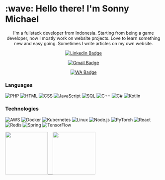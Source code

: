 <h1 align="left" id="macropower-title">:wave: Hello there! I'm Sonny Michael</h1>

<p align="center">
I'm a fullstack developer from Indonesia. Starting from being a game developer, now I mostly work on website projects. Love to learn something new and easy going. Sometimes I write articles on my own website. 
</p>

<div align="center">
  
[![Linkedin Badge](https://img.shields.io/badge/-isonnymichael-blue?style=flat-square&logo=Linkedin&logoColor=white&link=https://www.linkedin.com/in/sonny-michael-95723512a/)](https://www.linkedin.com/in/sonny-michael-95723512a/) 

[![Gmail Badge](https://img.shields.io/badge/-isonnymichael@gmail.com-c14438?style=flat-square&logo=Gmail&logoColor=white&link=mailto:isonnymichael@gmail.com)](mailto:isonnymichael@gmail.com) 

[![WA Badge](https://img.shields.io/badge/-whatsapp-?style=flat-square&label&logo=Gmail&link=https://www.wa.me/6288216796221)](https://www.wa.me/6288216796221)
</div>

### Languages

![PHP](https://img.shields.io/badge/-PHP-000?&logo=PHP)
![HTML](https://img.shields.io/badge/-HTML-000?&logo=HTML5)
![CSS](https://img.shields.io/badge/-CSS-000?&logo=CSS3)
![JavaScript](https://img.shields.io/badge/-JavaScript-000?&logo=JavaScript)
![SQL](https://img.shields.io/badge/-SQL-000?&logo=MySQL)
![C++](https://img.shields.io/badge/-C++-000?&logo=c%2b%2b&logoColor=00599C)
![C#](https://img.shields.io/badge/-CS-000?&logo=csharp)
![Kotlin](https://img.shields.io/badge/-Kotlin-000?&logo=Kotlin)

### Technologies

![AWS](https://img.shields.io/badge/-AWS-000?&logo=Amazon-AWS&logoColor=F90)
![Docker](https://img.shields.io/badge/-Docker-000?&logo=Docker)
![Kubernetes](https://img.shields.io/badge/-Kubernetes-000?&logo=Kubernetes)
![Linux](https://img.shields.io/badge/-Linux-000?&logo=Linux)
![Node.js](https://img.shields.io/badge/-Node.js-000?&logo=node.js)
![PyTorch](https://img.shields.io/badge/-PyTorch-000?&logo=PyTorch)
![React](https://img.shields.io/badge/-React-000?&logo=React)
![Redis](https://img.shields.io/badge/-Redis-000?&logo=Redis)
![Spring](https://img.shields.io/badge/-Spring-000?&logo=Spring)
![TensorFlow](https://img.shields.io/badge/-TensorFlow-000?&logo=TensorFlow)

<a href="https://www.adamalston.com/"><img height="137px" src="https://github-readme-stats.vercel.app/api?username=isonnymichael&hide_title=true&hide_border=true&show_icons=true&include_all_commits=true&count_private=true&line_height=21&theme=tokyonight&rank_icon=github" /><!-- wi*quL3fcV -->
&nbsp;&nbsp;
<img height="137px" src="https://github-readme-stats.vercel.app/api/top-langs/?username=isonnymichael&hide=html&hide_title=true&hide_border=true&layout=compact&langs_count=6&exclude_repo=comp426,Redventures-Movie-Quotes&icon_color=fff&theme=tokyonight" /></a>

